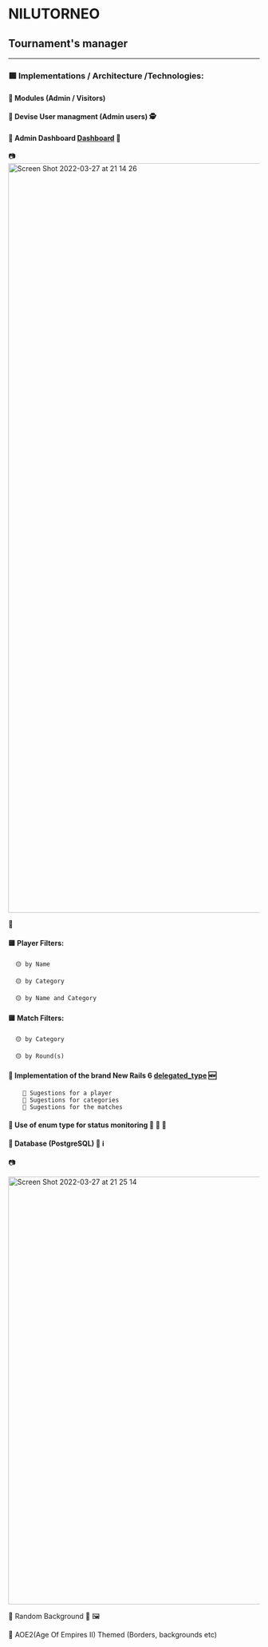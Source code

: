 # NILUTORNEO

## Tournament's manager

---

### 🟩 Implementations / Architecture /Technologies:

#### 🔷 Modules (Admin / Visitors)

#### 🔷 Devise User managment (Admin users) 🕵️

#### 🔷 Admin Dashboard [Dashboard](https://nilutorneo.herokuapp.com/players) 🔑

📷  <img width="1500" alt="Screen Shot 2022-03-27 at 21 14 26" src="https://user-images.githubusercontent.com/28810331/160299091-9f6519da-49b9-42da-9412-f6162d68735a.png">

📑

#### 🟨 Player Filters:

      🟡 by Name
      
      🟡 by Category
      
      🟡 by Name and Category
  
#### 🟨 Match Filters:

      🟡 by Category
  
      🟡 by Round(s)

#### 🔷 Implementation of the brand New Rails 6 [delegated_type](https://github.com/pulgamecanica/nilu-Torneo/blob/1f1c767dac117b35226e5eaec7247f933f26c2fd/app/models/suggestion.rb#L2) 🆕

        🔺 Sugestions for a player
        🔺 Sugestions for categories
        🔺 Sugestions for the matches

#### 🔷 Use of enum type for status monitoring 🥇 🥈 🥉

#### 🔷 Database (PostgreSQL) 📘 ℹ️

📷

  <img width="856" alt="Screen Shot 2022-03-27 at 21 25 14" src="https://user-images.githubusercontent.com/28810331/160299536-b87ef397-24ad-42f1-87e1-c12828f56fff.png">

🔷 Random Background 🎲 🖼️

🔷 AOE2(Age Of Empires II) Themed (Borders, backgrounds etc)
